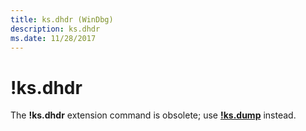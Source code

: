 ```yaml
---
title: ks.dhdr (WinDbg)
description: ks.dhdr
ms.date: 11/28/2017
---
```


# !ks.dhdr


The **!ks.dhdr** extension command is obsolete; use [**!ks.dump**](-ks-dump.md) instead.

 

 





